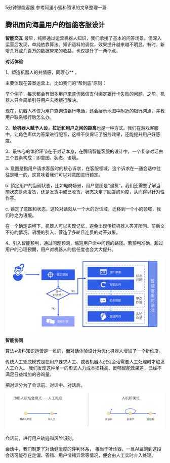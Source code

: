 5分钟智能客服 参考阿里小蜜和腾讯的文章整理一篇



## 腾讯面向海量用户的智能客服设计

 **智能交互**  最早，纯粹通过运营机器人知识，我们承接了基本的问答场景。但深入运营后发现，单纯依靠算法、知识语料的调优，效果提升越来越不明显。有时，新增几万或几百万的数据带来的收益，也仅提升了一两个点。 

 **对话体验**  

1、塑造机器人的共情感，同理心** 。 

主要体现在答案运营上。比如我们的“帮到底”原则： 

举个例子，每天都会有很多用户来咨询微信支付绑定银行卡失败的问题。之前，机器人只会简单引导用户去找银行解决。

现在，机器人不仅为用户查询该银行电话，还会展示地图中附近的银行网点，并教用户联系银行后怎么办。

 2、**给机器人赋予人设，拉近和用户之间的距离**也是一种方式。我们在游戏客服中，让角色声优为答案进行配音，这样不仅保证了服务效果，还能提升用户好感度。  



3、最核心的体验环节在于对话本身，在腾讯智能客服的设计中，一个复杂对话由三个要素构成：即意图、状态、语境。 

 a. 意图是指用户请求客服时的核心诉求，在客服领域，这个诉求在一通会话中往往是唯一的，这意味着我们可以对意图进行锁定。

b. 锁定用户的当前状态，比如电商场景，用户意图是“退货”，我们还需要了解当前状态是未发货，还是发货中或已收货，状态决定了回答的角度，从而得以针对性作答。 

c. 锁定了意图和状态，这轮对话就从一个大的对话域，迁移到一个小的领域，我们称之为语境。 

 在一个确定语境下，机器人可以实现记忆，避免出现传统机器人答非所问、前后文不符的情况。语境的引入，营造了多轮且连贯的对答效果。    



 4、引入智能预判，通过问题预测，缩短用户命中问题的路径。若预判准确，超过用户的心理预期，用户对机器人的信任度也会大大提升。 

![1604659288462](%E6%99%BA%E8%83%BD%E5%AE%A2%E6%9C%8D/1604659288462.png)



 **智能协同** 

 算法+语料知识运营是一维的，而对话体验设计为优化机器人增加了一个新维度。 

 传统人工兜底模式是在用户要求人工、或者机器人识别会话需要人工处理时才触发人工介入。 我们发现这种单一的形式人力成本损耗高、反哺智能效果差，已经不满足日益增加的咨询量。 

 把对话分为了会话前、对话中、对话后。 

![1604659397143](%E6%99%BA%E8%83%BD%E5%AE%A2%E6%9C%8D/1604659397143.png)

会话前，进行用户轨迹和风险识别。



会话中，我们制定了对话健康度的评判体系， 相当于听诊器，一旦AI监测到这段会话可能存在走偏、答错、用户情绪异常等情况，便会由人工实时介入处理。 











